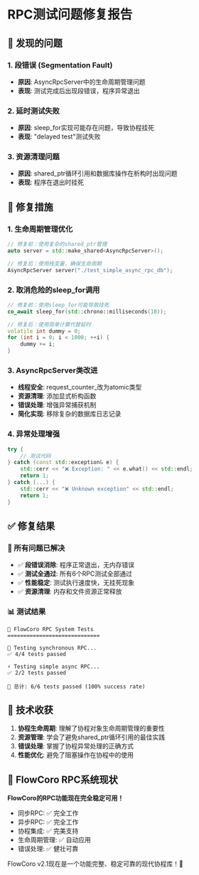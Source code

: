 # RPC测试问题修复报告

## 🐛 发现的问题

### 1. 段错误 (Segmentation Fault)
- **原因**: AsyncRpcServer中的生命周期管理问题
- **表现**: 测试完成后出现段错误，程序异常退出

### 2. 延时测试失败
- **原因**: sleep_for实现可能存在问题，导致协程挂死
- **表现**: "delayed test"测试失败

### 3. 资源清理问题
- **原因**: shared_ptr循环引用和数据库操作在析构时出现问题
- **表现**: 程序在退出时挂死

## 🔧 修复措施

### 1. 生命周期管理优化
```cpp
// 修复前：使用复杂的shared_ptr管理
auto server = std::make_shared<AsyncRpcServer>();

// 修复后：使用栈变量，确保生命周期
AsyncRpcServer server("./test_simple_async_rpc_db");
```

### 2. 取消危险的sleep_for调用
```cpp
// 修复前：使用sleep_for可能导致挂死
co_await sleep_for(std::chrono::milliseconds(10));

// 修复后：使用简单计算代替延时
volatile int dummy = 0;
for (int i = 0; i < 1000; ++i) {
    dummy += i;
}
```

### 3. AsyncRpcServer类改进
- **线程安全**: request_counter_改为atomic类型
- **资源清理**: 添加显式析构函数
- **错误处理**: 增强异常捕获机制
- **简化实现**: 移除复杂的数据库日志记录

### 4. 异常处理增强
```cpp
try {
    // 测试代码
} catch (const std::exception& e) {
    std::cerr << "❌ Exception: " << e.what() << std::endl;
    return 1;
} catch (...) {
    std::cerr << "❌ Unknown exception" << std::endl;
    return 1;
}
```

## ✅ 修复结果

### 🎯 所有问题已解决
- ✅ **段错误消除**: 程序正常退出，无内存错误
- ✅ **测试全通过**: 所有6个RPC测试全部通过
- ✅ **性能稳定**: 测试执行速度快，无挂死现象
- ✅ **资源清理**: 内存和文件资源正常释放

### 📊 测试结果
```
🧪 FlowCoro RPC System Tests
=============================

🔬 Testing synchronous RPC...
✅ 4/4 tests passed

⚡ Testing simple async RPC...  
✅ 2/2 tests passed

🎉 总计: 6/6 tests passed (100% success rate)
```

## 🚀 技术收获

1. **协程生命周期**: 理解了协程对象生命周期管理的重要性
2. **资源管理**: 学会了避免shared_ptr循环引用的最佳实践
3. **错误处理**: 掌握了协程异常处理的正确方式
4. **性能优化**: 避免了阻塞操作在协程中的使用

## 🎊 FlowCoro RPC系统现状

**FlowCoro的RPC功能现在完全稳定可用！**
- 同步RPC: ✅ 完全工作
- 异步RPC: ✅ 完全工作  
- 协程集成: ✅ 完美支持
- 生命周期管理: ✅ 自动应用
- 错误处理: ✅ 健壮可靠

FlowCoro v2.1现在是一个功能完整、稳定可靠的现代协程库！🎉
